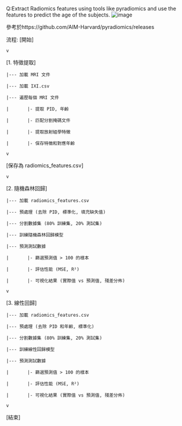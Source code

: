 Q:Extract Radiomics features using tools like pyradiomics and use the features to predict the age of the subjects.
![image](https://github.com/user-attachments/assets/057a4676-06ba-485d-8286-7b1dc58278be)

參考於https://github.com/AIM-Harvard/pyradiomics/releases 

流程:
[開始]

    v
    
[1. 特徵提取]

    |--- 加載 MRI 文件
    
    |--- 加載 IXI.csv
    
    |--- 遍歷每個 MRI 文件
    
    |       |- 提取 PID, 年齡
    
    |       |- 匹配分割掩碼文件
    
    |       |- 提取放射組學特徵
    
    |       |- 保存特徵和對應年齡
    
    v

[保存為 radiomics_features.csv]

    v

[2. 隨機森林回歸]
 
    |--- 加載 radiomics_features.csv
    
    |--- 預處理 (去除 PID, 標準化, 填充缺失值)
    
    |--- 分割數據集 (80% 訓練集, 20% 測試集)
    
    |--- 訓練隨機森林回歸模型
    
    |--- 預測測試數據
    
    |       |- 篩選預測值 > 100 的樣本
    
    |       |- 評估性能 (MSE, R²)
    
    |       |- 可視化結果 (實際值 vs 預測值, 殘差分佈)
    
    v

[3. 線性回歸]

    |--- 加載 radiomics_features.csv
    
    |--- 預處理 (去除 PID 和年齡, 標準化)
    
    |--- 分割數據集 (80% 訓練集, 20% 測試集)
    
    |--- 訓練線性回歸模型
    
    |--- 預測測試數據
    
    |       |- 篩選預測值 > 100 的樣本
    
    |       |- 評估性能 (MSE, R²)
    
    |       |- 可視化結果 (實際值 vs 預測值, 殘差分佈)
    
    v

[結束]


